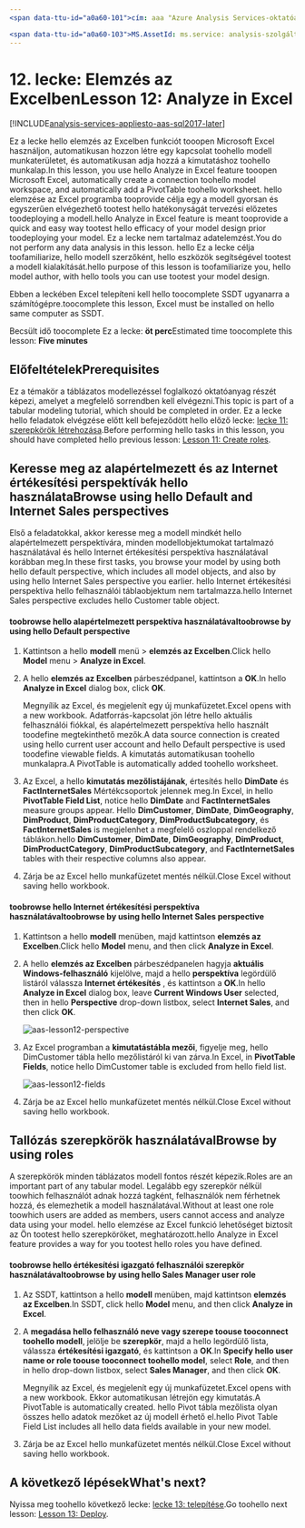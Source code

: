 ```yaml
---
<span data-ttu-id="a0a60-101">cím: aaa "Azure Analysis Services-oktatóanyag lecke 12: elemzés az Excelben |} Microsoft Docs"Leírás: ismerteti, hogyan toouse elemzés az Excelben a hello Azure Analysis Services oktatóanyag projekt.</span><span class="sxs-lookup"><span data-stu-id="a0a60-101">title: aaa"Azure Analysis Services tutorial lesson 12: Analyze in Excel | Microsoft Docs" description: Describes how toouse Analyze in Excel in hello Azure Analysis Services tutorial project.</span></span> <span data-ttu-id="a0a60-102">szolgáltatások: analysis-szolgáltatások documentationcenter: "Szerző: minewiskan manager: erikre szerkesztőben:" címkék: "</span><span class="sxs-lookup"><span data-stu-id="a0a60-102">services: analysis-services documentationcenter: '' author: minewiskan manager: erikre editor: '' tags: ''</span></span>

<span data-ttu-id="a0a60-103">MS.AssetId: ms.service: analysis-szolgáltatások ms.devlang: NA ms.topic: get-started-article ms.tgt_pltfrm: NA ms.workload: na ms.date: 05/26/2017 ms.author: owend</span><span class="sxs-lookup"><span data-stu-id="a0a60-103">ms.assetid: ms.service: analysis-services ms.devlang: NA ms.topic: get-started-article ms.tgt_pltfrm: NA ms.workload: na ms.date: 05/26/2017 ms.author: owend</span></span>
---
```

# <a name="lesson-12-analyze-in-excel"></a><span data-ttu-id="a0a60-104">12. lecke: Elemzés az Excelben</span><span class="sxs-lookup"><span data-stu-id="a0a60-104">Lesson 12: Analyze in Excel</span></span>

[!INCLUDE[analysis-services-appliesto-aas-sql2017-later](../../../includes/analysis-services-appliesto-aas-sql2017-later.md)]

<span data-ttu-id="a0a60-105">Ez a lecke hello elemzés az Excelben funkciót tooopen Microsoft Excel használjon, automatikusan hozzon létre egy kapcsolat toohello modell munkaterületet, és automatikusan adja hozzá a kimutatáshoz toohello munkalap.</span><span class="sxs-lookup"><span data-stu-id="a0a60-105">In this lesson, you use hello Analyze in Excel feature tooopen Microsoft Excel, automatically create a connection toohello model workspace, and automatically add a PivotTable toohello worksheet.</span></span> <span data-ttu-id="a0a60-106">hello elemzése az Excel programba tooprovide célja egy a modell gyorsan és egyszerűen elvégezhető tootest hello hatékonyságát tervezési előzetes toodeploying a modell.</span><span class="sxs-lookup"><span data-stu-id="a0a60-106">hello Analyze in Excel feature is meant tooprovide a quick and easy way tootest hello efficacy of your model design prior toodeploying your model.</span></span> <span data-ttu-id="a0a60-107">Ez a lecke nem tartalmaz adatelemzést.</span><span class="sxs-lookup"><span data-stu-id="a0a60-107">You do not perform any data analysis in this lesson.</span></span> <span data-ttu-id="a0a60-108">hello Ez a lecke célja toofamiliarize, hello modell szerzőként, hello eszközök segítségével tootest a modell kialakítását.</span><span class="sxs-lookup"><span data-stu-id="a0a60-108">hello purpose of this lesson is toofamiliarize you, hello model author, with hello tools you can use tootest your model design.</span></span>   
  
<span data-ttu-id="a0a60-109">Ebben a leckében Excel telepíteni kell hello toocomplete SSDT ugyanarra a számítógépre.</span><span class="sxs-lookup"><span data-stu-id="a0a60-109">toocomplete this lesson, Excel must be installed on hello same computer as SSDT.</span></span>
  
<span data-ttu-id="a0a60-110">Becsült idő toocomplete Ez a lecke: **öt perc**</span><span class="sxs-lookup"><span data-stu-id="a0a60-110">Estimated time toocomplete this lesson: **Five minutes**</span></span>  
  
## <a name="prerequisites"></a><span data-ttu-id="a0a60-111">Előfeltételek</span><span class="sxs-lookup"><span data-stu-id="a0a60-111">Prerequisites</span></span>  
<span data-ttu-id="a0a60-112">Ez a témakör a táblázatos modellezéssel foglalkozó oktatóanyag részét képezi, amelyet a megfelelő sorrendben kell elvégezni.</span><span class="sxs-lookup"><span data-stu-id="a0a60-112">This topic is part of a tabular modeling tutorial, which should be completed in order.</span></span> <span data-ttu-id="a0a60-113">Ez a lecke hello feladatok elvégzése előtt kell befejeződött hello előző lecke: [lecke 11: szerepkörök létrehozása](../tutorials/aas-lesson-11-create-roles.md).</span><span class="sxs-lookup"><span data-stu-id="a0a60-113">Before performing hello tasks in this lesson, you should have completed hello previous lesson: [Lesson 11: Create roles](../tutorials/aas-lesson-11-create-roles.md).</span></span>  
  
## <a name="browse-using-hello-default-and-internet-sales-perspectives"></a><span data-ttu-id="a0a60-114">Keresse meg az alapértelmezett és az Internet értékesítési perspektívák hello használata</span><span class="sxs-lookup"><span data-stu-id="a0a60-114">Browse using hello Default and Internet Sales perspectives</span></span>  
<span data-ttu-id="a0a60-115">Első a feladatokkal, akkor keresse meg a modell mindkét hello alapértelmezett perspektívára, minden modellobjektumokat tartalmazó használatával és hello Internet értékesítési perspektíva használatával korábban meg.</span><span class="sxs-lookup"><span data-stu-id="a0a60-115">In these first tasks, you browse your model by using both hello default perspective, which includes all model objects, and also by using hello Internet Sales perspective you earlier.</span></span> <span data-ttu-id="a0a60-116">hello Internet értékesítési perspektíva hello felhasználói táblaobjektum nem tartalmazza.</span><span class="sxs-lookup"><span data-stu-id="a0a60-116">hello Internet Sales perspective excludes hello Customer table object.</span></span>  
  
#### <a name="toobrowse-by-using-hello-default-perspective"></a><span data-ttu-id="a0a60-117">toobrowse hello alapértelmezett perspektíva használatával</span><span class="sxs-lookup"><span data-stu-id="a0a60-117">toobrowse by using hello Default perspective</span></span>  
  
1.  <span data-ttu-id="a0a60-118">Kattintson a hello **modell** menü > **elemzés az Excelben**.</span><span class="sxs-lookup"><span data-stu-id="a0a60-118">Click hello **Model** menu > **Analyze in Excel**.</span></span>  
  
2.  <span data-ttu-id="a0a60-119">A hello **elemzés az Excelben** párbeszédpanel, kattintson a **OK**.</span><span class="sxs-lookup"><span data-stu-id="a0a60-119">In hello **Analyze in Excel** dialog box, click **OK**.</span></span>  
  
    <span data-ttu-id="a0a60-120">Megnyílik az Excel, és megjelenít egy új munkafüzetet.</span><span class="sxs-lookup"><span data-stu-id="a0a60-120">Excel opens with a new workbook.</span></span> <span data-ttu-id="a0a60-121">Adatforrás-kapcsolat jön létre hello aktuális felhasználói fiókkal, és alapértelmezett perspektíva hello használt toodefine megtekinthető mezők.</span><span class="sxs-lookup"><span data-stu-id="a0a60-121">A data source connection is created using hello current user account and hello Default perspective is used toodefine viewable fields.</span></span> <span data-ttu-id="a0a60-122">A kimutatás automatikusan toohello munkalapra.</span><span class="sxs-lookup"><span data-stu-id="a0a60-122">A PivotTable is automatically added toohello worksheet.</span></span>  
  
3.  <span data-ttu-id="a0a60-123">Az Excel, a hello **kimutatás mezőlistájának**, értesítés hello **DimDate** és **FactInternetSales** Mértékcsoportok jelennek meg.</span><span class="sxs-lookup"><span data-stu-id="a0a60-123">In Excel, in hello **PivotTable Field List**, notice hello **DimDate** and **FactInternetSales** measure groups appear.</span></span> <span data-ttu-id="a0a60-124">Hello **DimCustomer**, **DimDate**, **DimGeography**, **DimProduct**, **DimProductCategory**, **DimProductSubcategory**, és **FactInternetSales** is megjelenhet a megfelelő oszloppal rendelkező táblákon.</span><span class="sxs-lookup"><span data-stu-id="a0a60-124">hello **DimCustomer**, **DimDate**, **DimGeography**, **DimProduct**, **DimProductCategory**, **DimProductSubcategory**, and **FactInternetSales** tables with their respective columns also appear.</span></span>  
  
4.  <span data-ttu-id="a0a60-125">Zárja be az Excel hello munkafüzetet mentés nélkül.</span><span class="sxs-lookup"><span data-stu-id="a0a60-125">Close Excel without saving hello workbook.</span></span>  
  
#### <a name="toobrowse-by-using-hello-internet-sales-perspective"></a><span data-ttu-id="a0a60-126">toobrowse hello Internet értékesítési perspektíva használatával</span><span class="sxs-lookup"><span data-stu-id="a0a60-126">toobrowse by using hello Internet Sales perspective</span></span>  
  
1.  <span data-ttu-id="a0a60-127">Kattintson a hello **modell** menüben, majd kattintson **elemzés az Excelben**.</span><span class="sxs-lookup"><span data-stu-id="a0a60-127">Click hello **Model** menu, and then click **Analyze in Excel**.</span></span>  
  
2.  <span data-ttu-id="a0a60-128">A hello **elemzés az Excelben** párbeszédpanelen hagyja **aktuális Windows-felhasználó** kijelölve, majd a hello **perspektíva** legördülő listáról válassza **Internet értékesítés** , és kattintson a **OK**.</span><span class="sxs-lookup"><span data-stu-id="a0a60-128">In hello **Analyze in Excel** dialog box, leave **Current Windows User** selected, then in hello **Perspective** drop-down listbox, select **Internet Sales**, and then click **OK**.</span></span> 
    
    ![aas-lesson12-perspective](../tutorials/media/aas-lesson12-perspective.png)
    
3.  <span data-ttu-id="a0a60-130">Az Excel programban a **kimutatástábla mezői**, figyelje meg, hello DimCustomer tábla hello mezőlistáról ki van zárva.</span><span class="sxs-lookup"><span data-stu-id="a0a60-130">In Excel, in **PivotTable Fields**, notice hello DimCustomer table is excluded from hello field list.</span></span>  
    
    ![aas-lesson12-fields](../tutorials/media/aas-lesson12-fields.png)
    
4.  <span data-ttu-id="a0a60-132">Zárja be az Excel hello munkafüzetet mentés nélkül.</span><span class="sxs-lookup"><span data-stu-id="a0a60-132">Close Excel without saving hello workbook.</span></span>  
  
## <a name="browse-by-using-roles"></a><span data-ttu-id="a0a60-133">Tallózás szerepkörök használatával</span><span class="sxs-lookup"><span data-stu-id="a0a60-133">Browse by using roles</span></span>  
<span data-ttu-id="a0a60-134">A szerepkörök minden táblázatos modell fontos részét képezik.</span><span class="sxs-lookup"><span data-stu-id="a0a60-134">Roles are an important part of any tabular model.</span></span> <span data-ttu-id="a0a60-135">Legalább egy szerepkör nélkül toowhich felhasználót adnak hozzá tagként, felhasználók nem férhetnek hozzá, és elemezhetik a modell használatával.</span><span class="sxs-lookup"><span data-stu-id="a0a60-135">Without at least one role toowhich users are added as members, users cannot access and analyze data using your model.</span></span> <span data-ttu-id="a0a60-136">hello elemzése az Excel funkció lehetőséget biztosít az Ön tootest hello szerepköröket, meghatározott.</span><span class="sxs-lookup"><span data-stu-id="a0a60-136">hello Analyze in Excel feature provides a way for you tootest hello roles you have defined.</span></span>  
  
#### <a name="toobrowse-by-using-hello-sales-manager-user-role"></a><span data-ttu-id="a0a60-137">toobrowse hello értékesítési igazgató felhasználói szerepkör használatával</span><span class="sxs-lookup"><span data-stu-id="a0a60-137">toobrowse by using hello Sales Manager user role</span></span>  
  
1.  <span data-ttu-id="a0a60-138">Az SSDT, kattintson a hello **modell** menüben, majd kattintson **elemzés az Excelben**.</span><span class="sxs-lookup"><span data-stu-id="a0a60-138">In SSDT, click hello **Model** menu, and then click **Analyze in Excel**.</span></span>  
  
2.  <span data-ttu-id="a0a60-139">A **megadása hello felhasználó neve vagy szerepe toouse tooconnect toohello modell**, jelölje be **szerepkör**, majd a hello legördülő lista, válassza **értékesítési igazgató**, és kattintson a  **OK**.</span><span class="sxs-lookup"><span data-stu-id="a0a60-139">In **Specify hello user name or role toouse tooconnect toohello model**, select **Role**, and then in hello drop-down listbox, select **Sales Manager**, and then click **OK**.</span></span>  
  
    <span data-ttu-id="a0a60-140">Megnyílik az Excel, és megjelenít egy új munkafüzetet.</span><span class="sxs-lookup"><span data-stu-id="a0a60-140">Excel opens with a new workbook.</span></span> <span data-ttu-id="a0a60-141">Ekkor automatikusan létrejön egy kimutatás.</span><span class="sxs-lookup"><span data-stu-id="a0a60-141">A PivotTable is automatically created.</span></span> <span data-ttu-id="a0a60-142">hello Pivot tábla mezőlista olyan összes hello adatok mezőket az új modell érhető el.</span><span class="sxs-lookup"><span data-stu-id="a0a60-142">hello Pivot Table Field List includes all hello data fields available in your new model.</span></span>  
      
3.  <span data-ttu-id="a0a60-143">Zárja be az Excel hello munkafüzetet mentés nélkül.</span><span class="sxs-lookup"><span data-stu-id="a0a60-143">Close Excel without saving hello workbook.</span></span>  
  
## <a name="whats-next"></a><span data-ttu-id="a0a60-144">A következő lépések</span><span class="sxs-lookup"><span data-stu-id="a0a60-144">What's next?</span></span>
<span data-ttu-id="a0a60-145">Nyissa meg toohello következő lecke: [lecke 13: telepítése](../tutorials/aas-lesson-13-deploy.md).</span><span class="sxs-lookup"><span data-stu-id="a0a60-145">Go toohello next lesson: [Lesson 13: Deploy](../tutorials/aas-lesson-13-deploy.md).</span></span>

  
  
  
